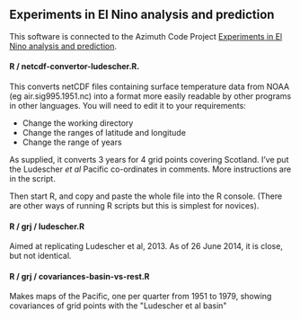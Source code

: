 ## Experiments in El Nino analysis and prediction

This software is connected to the Azimuth Code Project [Experiments in El Nino analysis and prediction](http://www.azimuthproject.org/azimuth/show/Experiments%20in%20El%20Ni%C3%B1o%20analysis%20and%20prediction).

#### R / netcdf-convertor-ludescher.R.

This converts netCDF files containing surface temperature data from NOAA (eg  air.sig995.1951.nc) into a format more easily readable by other programs in other languages. You will need to edit it to your requirements:

* Change the working directory 
* Change the ranges of latitude and longitude
* Change the range of years

As supplied, it converts 3 years for 4 grid points covering Scotland. I’ve put the Ludescher *et al* Pacific co-ordinates in comments. More instructions are in the script. 

Then start R, and copy and paste the whole file into the R console. (There are other ways of running R scripts but this is simplest for novices).

#### R / grj / ludescher.R

Aimed at replicating Ludescher et al, 2013. As of 26 June 2014, it is close, but not identical.

#### R / grj / covariances-basin-vs-rest.R

Makes maps of the Pacific, one per quarter from 1951 to 1979, showing covariances of grid points with the "Ludescher et al basin"

```
